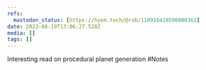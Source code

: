 ```yaml
---
refs:
  mastodon_status: [https://hyem.tech/@rob/110916428596080361]
date: 2023-08-19T13:06:27.528Z
media: []
tags: []
---
```


Interesting read on procedural planet generation  #Notes
